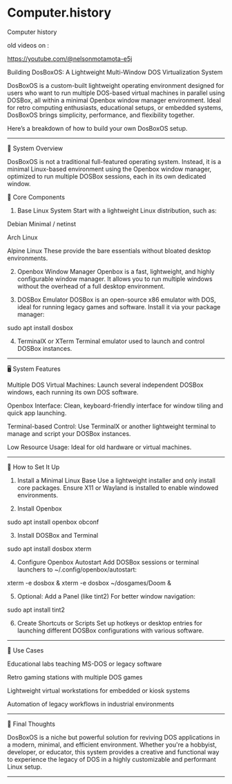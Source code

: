 # Computer.history
Computer history 


old videos on :

https://youtube.com/@nelsonmotamota-e5j





Building DosBoxOS: A Lightweight Multi-Window DOS Virtualization System

DosBoxOS is a custom-built lightweight operating environment designed for users who want to run multiple DOS-based virtual machines in parallel using DOSBox, all within a minimal Openbox window manager environment. Ideal for retro computing enthusiasts, educational setups, or embedded systems, DosBoxOS brings simplicity, performance, and flexibility together.

Here’s a breakdown of how to build your own DosBoxOS setup.


---

🧩 System Overview

DosBoxOS is not a traditional full-featured operating system. Instead, it is a minimal Linux-based environment using the Openbox window manager, optimized to run multiple DOSBox sessions, each in its own dedicated window.

🔧 Core Components

1. Base Linux System
Start with a lightweight Linux distribution, such as:

Debian Minimal / netinst

Arch Linux

Alpine Linux These provide the bare essentials without bloated desktop environments.



2. Openbox Window Manager
Openbox is a fast, lightweight, and highly configurable window manager. It allows you to run multiple windows without the overhead of a full desktop environment.


3. DOSBox Emulator
DOSBox is an open-source x86 emulator with DOS, ideal for running legacy games and software. Install it via your package manager:

sudo apt install dosbox


4. TerminalX or XTerm
Terminal emulator used to launch and control DOSBox instances.




---

🖥️ System Features

Multiple DOS Virtual Machines: Launch several independent DOSBox windows, each running its own DOS software.

Openbox Interface: Clean, keyboard-friendly interface for window tiling and quick app launching.

Terminal-based Control: Use TerminalX or another lightweight terminal to manage and script your DOSBox instances.

Low Resource Usage: Ideal for old hardware or virtual machines.



---

🚀 How to Set It Up

1. Install a Minimal Linux Base Use a lightweight installer and only install core packages. Ensure X11 or Wayland is installed to enable windowed environments.


2. Install Openbox

sudo apt install openbox obconf


3. Install DOSBox and Terminal

sudo apt install dosbox xterm


4. Configure Openbox Autostart Add DOSBox sessions or terminal launchers to ~/.config/openbox/autostart:

xterm -e dosbox &
xterm -e dosbox ~/dosgames/Doom &


5. Optional: Add a Panel (like tint2)
For better window navigation:

sudo apt install tint2


6. Create Shortcuts or Scripts
Set up hotkeys or desktop entries for launching different DOSBox configurations with various software.




---

🔄 Use Cases

Educational labs teaching MS-DOS or legacy software

Retro gaming stations with multiple DOS games

Lightweight virtual workstations for embedded or kiosk systems

Automation of legacy workflows in industrial environments



---

🧠 Final Thoughts

DosBoxOS is a niche but powerful solution for reviving DOS applications in a modern, minimal, and efficient environment. Whether you're a hobbyist, developer, or educator, this system provides a creative and functional way to experience the legacy of DOS in a highly customizable and performant Linux setup.


---
